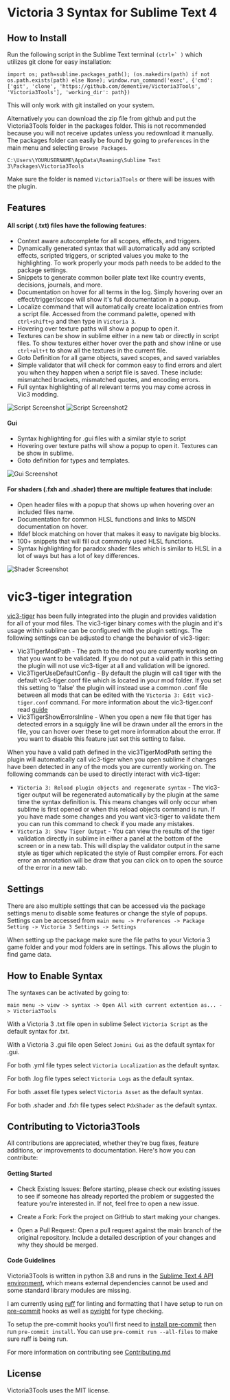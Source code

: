 # Victoria 3 Syntax for Sublime Text 4

## How to Install

Run the following script in the Sublime Text terminal ```(ctrl+` )``` which utilizes git clone for easy installation:
```
import os; path=sublime.packages_path(); (os.makedirs(path) if not os.path.exists(path) else None); window.run_command('exec', {'cmd': ['git', 'clone', 'https://github.com/dementive/Victoria3Tools', 'Victoria3Tools'], 'working_dir': path})
```
This will only work with git installed on your system.

Alternatively you can download the zip file from github and put the Victoria3Tools folder in the packages folder. This is not recommended because you will not receive updates unless you redownload it manually.
The packages folder can easily be found by going to ```preferences``` in the main menu and selecting ```Browse Packages```.
```
C:\Users\YOURUSERNAME\AppData\Roaming\Sublime Text 3\Packages\Victoria3Tools
```

Make sure the folder is named `Victoria3Tools` or there will be issues with the plugin.

## Features

#### All script (.txt) files have the following features:
- Context aware autocomplete for all scopes, effects, and triggers.
- Dynamically generated syntax that will automatically add any scripted effects, scripted triggers, or scripted values you make to the highlighting. To work properly your mods path needs to be added to the package settings.
- Snippets to generate common boiler plate text like country events, decisions, journals, and more.
- Documentation on hover for all terms in the log. Simply hovering over an effect/trigger/scope will show it's full documentation in a popup.
- Localize command that will automatically create localization entries from a script file. Accessed from the command palette, opened with `ctrl+shift+p` and then type in `Victoria 3`.
- Hovering over texture paths will show a popup to open it.
- Textures can be show in sublime either in a new tab or directly in script files. To show textures either hover over the path and show inline or use `ctrl+alt+t` to show all the textures in the current file.
- Goto Definition for all game objects, saved scopes, and saved variables
- Simple validator that will check for common easy to find errors and alert you when they happen when a script file is saved. These include: mismatched brackets, mismatched quotes, and encoding errors.
- Full syntax highlighting of all relevant terms you may come across in Vic3 modding.

![Script Screenshot](/images/script.png)
![Script Screenshot2](/images/textures.png)

#### Gui 
- Syntax highlighting for .gui files with a similar style to script
- Hovering over texture paths will show a popup to open it. Textures can be show in sublime.
- Goto definition for types and templates.

![Gui Screenshot](/images/gui.png)

#### For shaders (.fxh and .shader) there are multiple features that include:
- Open header files with a popup that shows up when hovering over an included files name.
- Documentation for common HLSL functions and links to MSDN documentation on hover.
- Ifdef block matching on hover that makes it easy to navigate big blocks.
- 100+ snippets that will fill out commonly used HLSL functions.
- Syntax highlighting for paradox shader files which is similar to HLSL in a lot of ways but has a lot of key differences.

![Shader Screenshot](/images/shader.png)

# vic3-tiger integration

[vic3-tiger](https://github.com/amtep/ck3-tiger) has been fully integrated into the plugin and provides validation for all of your mod files. The vic3-tiger binary comes with the plugin and it's usage within sublime can be configured with the plugin settings. The following settings can be adjusted to change the behavior of vic3-tiger:
- Vic3TigerModPath - The path to the mod you are currently working on that you want to be validated. If you do not put a valid path in this setting the plugin will not use vic3-tiger at all and validation will be ignored.
- Vic3TigerUseDefaultConfig - By default the plugin will call tiger with the default vic3-tiger.conf file which is located in your mod folder. If you set this setting to 'false' the plugin will instead use a common .conf file between all mods that can be edited with the `Victoria 3: Edit vic3-tiger.conf` command. For more information about the vic3-tiger.conf read [guide](https://github.com/amtep/ck3-tiger/blob/main/filter.md)
- Vic3TigerShowErrorsInline - When you open a new file that tiger has detected errors in a squiggly line will be drawn under all the errors in the file, you can hover over these to get more information about the error. If you want to disable this feature just set this setting to false.

When you have a valid path defined in the vic3TigerModPath setting the plugin will automatically call vic3-tiger when you open sublime if changes have been detected in any of the mods you are currently working on. The following commands can be used to directly interact with vic3-tiger:
- `Victoria 3: Reload plugin objects and regenerate syntax` - The vic3-tiger output will be regenerated automatically by the plugin at the same time the syntax definition is. This means changes will only occur when sublime is first opened or when this reload objects command is run. If you have made some changes and you want vic3-tiger to validate them you can run this command to check if you made any mistakes.
- `Victoria 3: Show Tiger Output` - You can view the results of the tiger validation directly in sublime in either a panel at the bottom of the screen or in a new tab. This will display the validator output in the same style as tiger which replicated the style of Rust compiler errors. For each error an annotation will be draw that you can click on to open the source of the error in a new tab.

## Settings

There are also multiple settings that can be accessed via the package settings menu to disable some features or change the style of popups. Settings can be accessed from `main menu -> Preferences -> Package Setting -> Victoria 3 Settings -> Settings`

When setting up the package make sure the file paths to your Victoria 3 game folder and your mod folders are in settings. This allows the plugin to find game data.

## How to Enable Syntax

The syntaxes can be activated by going to:
```
main menu -> view -> syntax -> Open All with current extention as... -> Victoria3Tools
```
With a Victoria 3 .txt file open in sublime 
Select ```Victoria Script``` as the default syntax for .txt.

With a Victoria 3 .gui file open
Select ```Jomini Gui``` as the default syntax for .gui.

For both .yml file types select ```Victoria Localization``` as the default syntax.

For both .log file types select ```Victoria Logs``` as the default syntax.

For both .asset file types select ```Victoria Asset``` as the default syntax.

For both .shader and .fxh file types select ```PdxShader``` as the default syntax.


## Contributing to Victoria3Tools

All contributions are appreciated, whether they're bug fixes, feature additions, or improvements to documentation. Here's how you can contribute:

#### Getting Started

- Check Existing Issues: Before starting, please check our existing issues to see if someone has already reported the problem or suggested the feature you're interested in. If not, feel free to open a new issue.

- Create a Fork: Fork the project on GitHub to start making your changes.

- Open a Pull Request: Open a pull request against the main branch of the original repository. Include a detailed description of your changes and why they should be merged.

#### Code Guidelines

Victoria3Tools is written in python 3.8 and runs in the [Sublime Text 4 API environment](https://www.sublimetext.com/docs/api_environments.html), which means external dependencies cannot be used and some standard library modules are missing.

I am currently using [ruff](https://github.com/astral-sh/ruff) for linting and formatting that I have setup to run on [pre-commit](https://pre-commit.com/) hooks as well as [pyright](https://github.com/microsoft/pyright) for type checking.


To setup the pre-commit hooks you'll first need to [install pre-commit](https://pre-commit.com/#install) then run `pre-commit install`. You can use `pre-commit run --all-files` to make sure ruff is being run.

For more information on contributing see [Contributing.md](https://github.com/dementive/Victoria3Tools/blob/main/Contributing.md)


## License

Victoria3Tools uses the MIT license.
